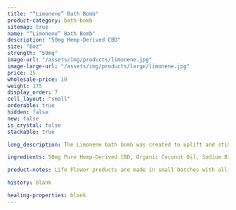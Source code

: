 ```yaml
---
title: "“Limonene” Bath Bomb"
product-category: bath-bomb
sitemap: true
name: "“Limonene” Bath Bomb"
description: "50mg Hemp-Derived CBD"
size: "6oz"
strength: "50mg"
image-url: "/assets/img/products/limonene.jpg"
image-large-url: "/assets/img/products/large/limonene.jpg"
price: 15
wholesale-price: 10
weight: 175
display_order: 7
cell_layout: "small"
orderable: true
hidden: false
new: false
is_crystal: false
stackable: true

long_description: The Limonene bath bomb was created to uplift and stimulate the senses and soul. Named after the powerful terpene that is present in the cannabis plant, known for its strong, citrusy scent. Handcrafted with lemon, tea tree and lemongrass essential oils. Topped with rose petals and jasmine buds. Includes a citrine point. This bomb is perfect for heightening the vibration while relieving you of any stresses this journey of life may bring you.

ingredients: 50mg Pure Hemp-Derived CBD, Organic Coconut Oil, Sodium Bicarbonate, Naturally-derived Citric Acid, Corn Starch, Epsom Salt, Organic Herbs, Essential Oils, Plant-based Color, Witch Hazel, Cleansed & Charged Crystal.

product-notes: Life Flower products are made in small batches with all-natural and boutique ingredients. Orders are processed and shipped in 7-10 days.

history: blank

healing-properties: blank
---
```

